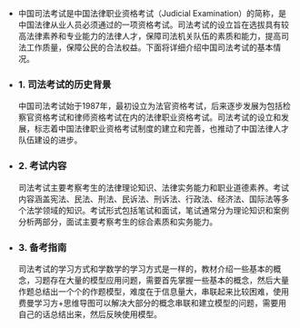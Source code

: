 - 中国司法考试是中国法律职业资格考试（Judicial Examination）的简称，是中国法律从业人员必须通过的一项资格考试。司法考试的设立旨在选拔具有较高法律素养和专业能力的法律人才，保障司法机关队伍的素质和能力，提高司法工作质量，保障公民的合法权益。下面将详细介绍中国司法考试的基本情况。
- ### 1. 司法考试的历史背景
  
  中国司法考试始于1987年，最初设立为法官资格考试，后来逐步发展为包括检察官资格考试和律师资格考试在内的法律职业资格考试。司法考试的设立和发展，标志着中国法律职业资格考试制度的建立和完善，也推动了中国法律人才队伍建设的进步。
- ### 2. 考试内容
  
  司法考试主要考察考生的法律理论知识、法律实务能力和职业道德素养。考试内容涵盖宪法、民法、刑法、民诉法、刑诉法、行政法、经济法、国际法等多个法学领域的知识。考试形式包括笔试和面试，笔试通常分为理论知识和案例分析两部分，面试主要考察考生的综合素质和实务能力。
- ### 3. 备考指南
  
  司法考试的学习方式和学数学的学习方式是一样的，教材介绍一些基本的概念，习题存在大量的模型应用问题，需要首先掌握一些基本的概念，然后大量作题总结出一个个的作题模型，难度在于信息量大，串联起来比较困难，使用费曼学习方+思维导图可以解决大部分的概念串联和建立模型的问题，需要用自己的话总结出来，然后反映使用模型。